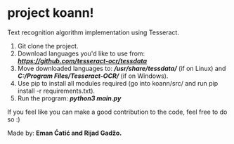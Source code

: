 # project koann!

Text recognition algorithm implementation using Tesseract.

1. Git clone the project.
2. Download languages you'd like to use from: ***https://github.com/tesseract-ocr/tessdata***
3. Move downloaded languages to: ***/usr/share/tessdata/*** (if on Linux) and ***C:/Program Files/Tesseract-OCR/*** (if on Windows).
4. Use pip to install all modules required (go into koann/src/ and run pip install -r requirements.txt).
5. Run the program: ***python3 main.py***

If you feel like you can make a good contribution to the code, feel free to do so :) 

Made by: **Eman Ćatić and Rijad Gadžo.**
